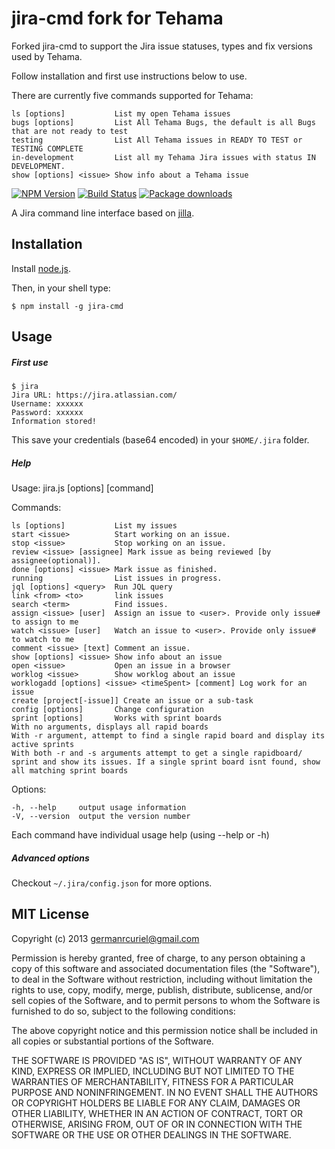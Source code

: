 jira-cmd fork for Tehama
=========================

Forked jira-cmd to support the Jira issue statuses, types and fix versions used by Tehama.

Follow installation and first use instructions below to use. 

There are currently five commands supported for Tehama:

    ls [options]           List my open Tehama issues
    bugs [options]         List All Tehama Bugs, the default is all Bugs that are not ready to test
    testing                List All Tehama issues in READY TO TEST or TESTING COMPLETE
    in-development         List all my Tehama Jira issues with status IN DEVELOPMENT.
    show [options] <issue> Show info about a Tehama issue


[![NPM Version](https://badge.fury.io/js/jira-cmd.svg)](https://npmjs.org/package/jira-cmd)
[![Build Status](https://api.travis-ci.org/germanrcuriel/jira-cmd.svg?branch=master)](https://travis-ci.org/germanrcuriel/jira-cmd)
[![Package downloads](http://img.shields.io/npm/dm/jira-cmd.svg)](https://npmjs.org/package/jira-cmd)


A Jira command line interface based on [jilla](https://github.com/godmodelabs/jilla).

## Installation

Install [node.js](http://nodejs.org/).

Then, in your shell type:

    $ npm install -g jira-cmd

## Usage

##### First use

    $ jira
    Jira URL: https://jira.atlassian.com/
    Username: xxxxxx
    Password: xxxxxx
    Information stored!

This save your credentials (base64 encoded) in your `$HOME/.jira` folder.

##### Help


  Usage: jira.js [options] [command]

  Commands:

    ls [options]           List my issues
    start <issue>          Start working on an issue.
    stop <issue>           Stop working on an issue.
    review <issue> [assignee] Mark issue as being reviewed [by assignee(optional)].
    done [options] <issue> Mark issue as finished.
    running                List issues in progress.
    jql [options] <query>  Run JQL query
    link <from> <to>       link issues
    search <term>          Find issues.
    assign <issue> [user]  Assign an issue to <user>. Provide only issue# to assign to me
    watch <issue> [user]   Watch an issue to <user>. Provide only issue# to watch to me
    comment <issue> [text] Comment an issue.
    show [options] <issue> Show info about an issue
    open <issue>           Open an issue in a browser
    worklog <issue>        Show worklog about an issue
    worklogadd [options] <issue> <timeSpent> [comment] Log work for an issue
    create [project[-issue]] Create an issue or a sub-task
    config [options]       Change configuration
    sprint [options]       Works with sprint boards
    With no arguments, displays all rapid boards
    With -r argument, attempt to find a single rapid board and display its active sprints
    With both -r and -s arguments attempt to get a single rapidboard/ sprint and show its issues. If a single sprint board isnt found, show all matching sprint boards

  Options:

    -h, --help     output usage information
    -V, --version  output the version number


Each command have individual usage help (using --help or -h)

##### Advanced options
Checkout ```~/.jira/config.json``` for more options.

## MIT License

Copyright (c) 2013 <germanrcuriel@gmail.com>

Permission is hereby granted, free of charge, to any person obtaining a copy of this software and associated documentation files (the "Software"), to deal in the Software without restriction, including without limitation the rights to use, copy, modify, merge, publish, distribute, sublicense, and/or sell copies of the Software, and to permit persons to whom the Software is furnished to do so, subject to the following conditions:

The above copyright notice and this permission notice shall be included in all copies or substantial portions of the Software.

THE SOFTWARE IS PROVIDED "AS IS", WITHOUT WARRANTY OF ANY KIND, EXPRESS OR IMPLIED, INCLUDING BUT NOT LIMITED TO THE WARRANTIES OF MERCHANTABILITY, FITNESS FOR A PARTICULAR PURPOSE AND NONINFRINGEMENT. IN NO EVENT SHALL THE AUTHORS OR COPYRIGHT HOLDERS BE LIABLE FOR ANY CLAIM, DAMAGES OR OTHER LIABILITY, WHETHER IN AN ACTION OF CONTRACT, TORT OR OTHERWISE, ARISING FROM, OUT OF OR IN CONNECTION WITH THE SOFTWARE OR THE USE OR OTHER DEALINGS IN THE SOFTWARE.

